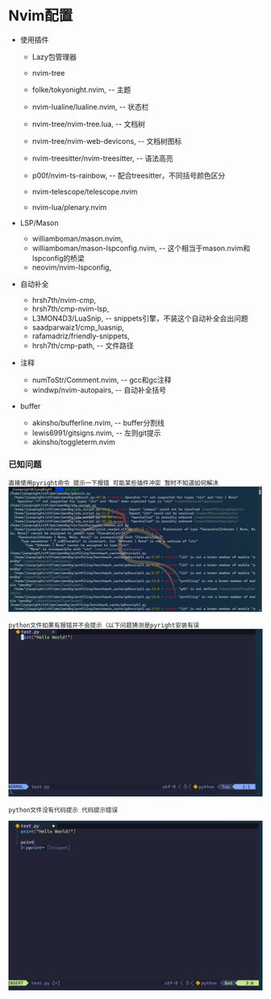 # Nvim配置

- 使用插件
  - Lazy包管理器
  - nvim-tree

  - folke/tokyonight.nvim, -- 主题
  - nvim-lualine/lualine.nvim, -- 状态栏
  - nvim-tree/nvim-tree.lua, -- 文档树
  - nvim-tree/nvim-web-devicons, -- 文档树图标  
  - nvim-treesitter/nvim-treesitter, -- 语法高亮
  - p00f/nvim-ts-rainbow, -- 配合treesitter，不同括号颜色区分
  - nvim-telescope/telescope.nvim
  - nvim-lua/plenary.nvim
- LSP/Mason
  - williamboman/mason.nvim,
  -  williamboman/mason-lspconfig.nvim, -- 这个相当于mason.nvim和lspconfig的桥梁
  -  neovim/nvim-lspconfig,
- 自动补全
   - hrsh7th/nvim-cmp,
   - hrsh7th/cmp-nvim-lsp,
   - L3MON4D3/LuaSnip, -- snippets引擎，不装这个自动补全会出问题
   - saadparwaiz1/cmp_luasnip,
   - rafamadriz/friendly-snippets,
   - hrsh7th/cmp-path, -- 文件路径
- 注释
  - numToStr/Comment.nvim, -- gcc和gc注释
  - windwp/nvim-autopairs, -- 自动补全括号

- buffer
   - akinsho/bufferline.nvim, -- buffer分割线
   - lewis6991/gitsigns.nvim, -- 左则git提示
   -  akinsho/toggleterm.nvim

### 已知问题
 `直接使用pyright命令 提示一下报错 可能某些插件冲突 暂时不知道如何解决`
![image](https://github.com/Jiang-Night/Nvim-config/blob/eeae6d1b3fafff96e30f3a21675a9c88a6fac94d/res/pyright.png)

`python文件如果有报错并不会提示（以下问题猜测是pyright安装有误`
![image](https://github.com/Jiang-Night/Nvim-config/blob/eeae6d1b3fafff96e30f3a21675a9c88a6fac94d/res/python_not_error.png)

`python文件没有代码提示 代码提示错误`

![image](https://github.com/Jiang-Night/Nvim-config/blob/eeae6d1b3fafff96e30f3a21675a9c88a6fac94d/res/python_not_cmp.png)


